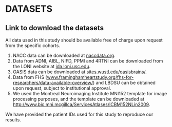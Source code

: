 # DATASETS

## Link to download the datasets
All data used in this study should be available free of charge upon request from the specific cohorts.
1. NACC data can be downloaded at <a href="https://naccdata.org">naccdata.org</a>.
2. Data from ADNI, AIBL, NIFD, PPMI and 4RTNI can be downloaded from the LONI website at <a href="https://ida.loni.usc.edu">ida.loni.usc.edu</a>.
3. OASIS data can be downloaded at <a href="https://sites.wustl.edu/oasisbrains/">sites.wustl.edu/oasisbrains/</a>.
4. Data from FHS (<a href="https://www.framinghamheartstudy.org/fhs-for-researchers/data-available-overview/">www.framinghamheartstudy.org/fhs-for-researchers/data-available-overview/</a>) and LBDSU can be obtained upon request, subject to institutional approval.
5. We used the Montreal Neuroimaging Institute MNI152 template for image processing purposes, and the template can be downloaded at <a href="http://www.bic.mni.mcgillca/ServicesAtlases/ICBM152NLin2009">http://www.bic.mni.mcgillca/ServicesAtlases/ICBM152NLin2009</a>.

We have provided the patient IDs used for this study to reproduce our results.

